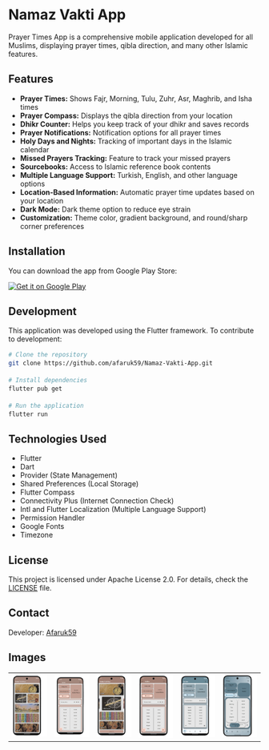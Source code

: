 # Namaz Vakti App

Prayer Times App is a comprehensive mobile application developed for all Muslims, displaying prayer times, qibla direction, and many other Islamic features.

## Features

- **Prayer Times:** Shows Fajr, Morning, Tulu, Zuhr, Asr, Maghrib, and Isha times
- **Prayer Compass:** Displays the qibla direction from your location
- **Dhikr Counter:** Helps you keep track of your dhikr and saves records
- **Prayer Notifications:** Notification options for all prayer times
- **Holy Days and Nights:** Tracking of important days in the Islamic calendar
- **Missed Prayers Tracking:** Feature to track your missed prayers
- **Sourcebooks:** Access to Islamic reference book contents
- **Multiple Language Support:** Turkish, English, and other language options
- **Location-Based Information:** Automatic prayer time updates based on your location
- **Dark Mode:** Dark theme option to reduce eye strain
- **Customization:** Theme color, gradient background, and round/sharp corner preferences

## Installation

You can download the app from Google Play Store:

<a href="https://play.google.com/store/apps/details?id=com.afaruk59.namaz_vakti_app&pcampaignid=web_share">
  <img src="https://play.google.com/intl/en_us/badges/images/generic/en_badge_web_generic.png" alt="Get it on Google Play" width="200">
</a>

## Development

This application was developed using the Flutter framework. To contribute to development:

```bash
# Clone the repository
git clone https://github.com/afaruk59/Namaz-Vakti-App.git

# Install dependencies
flutter pub get

# Run the application
flutter run
```

## Technologies Used

- Flutter
- Dart
- Provider (State Management)
- Shared Preferences (Local Storage)
- Flutter Compass
- Connectivity Plus (Internet Connection Check)
- Intl and Flutter Localization (Multiple Language Support)
- Permission Handler
- Google Fonts
- Timezone

## License

This project is licensed under Apache License 2.0. For details, check the [LICENSE](LICENSE) file.

## Contact

Developer: [Afaruk59](https://github.com/afaruk59)

## Images

<table border="0">
  <tr>
    <td><img src="screenshots/1.png"/></td>
    <td><img src="screenshots/2.png"/></td>
    <td><img src="screenshots/3.png"/></td>
    <td><img src="screenshots/4.png"/></td>
    <td><img src="screenshots/5.png"/></td>
    <td><img src="screenshots/6.png"/></td>
  </tr>
</table>